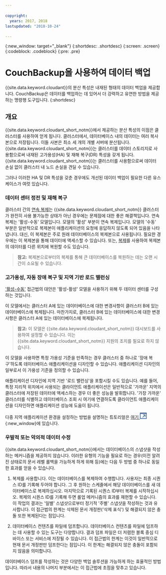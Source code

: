 ```yaml
---

copyright:
  years: 2017, 2018
lastupdated: "2018-10-24"

---
```


{:new_window: target="_blank"}
{:shortdesc: .shortdesc}
{:screen: .screen}
{:codeblock: .codeblock}
{:pre: .pre}

<!-- Acrolinx: 2017-05-02 -->

# CouchBackup을 사용하여 데이터 백업

{{site.data.keyword.cloudant}}의 분산 특성은 내재된 형태의 데이터 백업을 제공합니다.
CouchBackup은 데이터를 백업하는 데 있어서 더 강력하고 유연한 방법을 제공하는 명령행 도구입니다.
{:shortdesc}

## 개요

{{site.data.keyword.cloudant_short_notm}}에서 제공하는 분산 특성의 이점은 클러스터를 사용하여 얻게 됩니다.
클러스터에서, 데이터베이스 내의 데이터는 여러 복사본으로 저장됩니다.
이들 사본은 최소 세 개의 개별 서버에 분산됩니다.
{{site.data.keyword.cloudant_short_notm}}는 클러스터를 데이터 스토리지로 사용함으로써
내재된 고가용성(HA) 및 재해 복구(DR) 특성을 갖게 됩니다.
{{site.data.keyword.cloudant_short_notm}}는 클러스터를
사용함으로써 데이터 손실 없이 클러스터 내 노드 손실을 견딜 수 있습니다.

그러나 이러한 HA 및 DR 특성을 갖춘 경우에도 개선된 데이터 백업이 필요한 다른 유스 케이스가 여럿 있습니다.

<div id="activepassive"></div>

### 데이터 센터 정전 및 재해 복구

클러스터 간의 [연속 복제](../api/replication.html#continuous-replication)는 {{site.data.keyword.cloudant_short_notm}} 클러스터가
완전히 사용 불가능한 상태가 아닌 경우에는 문제점에 대한 좋은 해결책입니다.
연속 복제는 '활성-수동' 모델입니다.
모델의 '활성' 부분이 연속 복제입니다.
모델의 '수동' 부분은 일반적으로 복제본이 애플리케이션의 요청에 응답하지 않도록 되어 있음을 나타냅니다.
대신, 이 복제본은 주로 원래 데이터베이스의 복제본으로 사용됩니다.
필요한 경우에는 이 복제본을 통해 데이터에 액세스할 수 있습니다.
또는, [복제](../api/replication.html)를 사용하여
복제본의 데이터를 다른 위치에 복원할 수도 있습니다.

>	**참고:** 복제본으로부터의 복제를 통해 큰 데이터베이스를 복원하는 데는 오랜 시간이 소요될 수 있습니다.

### 고가용성, 자동 장애 복구 및 지역 기반 로드 밸런싱

['활성-수동'](#activepassive) 접근법의 대안은 '활성-활성' 모델을 사용하기 위해 두 데이터 센터를 구성하는 것입니다.

이 모델에서는 클러스터 A에 있는 데이터베이스에 대한 변경사항이 클러스터 B에 있는 데이터베이스에 복제됩니다.
마찬가지로, 클러스터 B에 있는 데이터베이스에 대한 변경사항은 클러스터 A에 있는 데이터베이스에 복제됩니다.

>	**참고:** 이 모델은 {{site.data.keyword.cloudant_short_notm}} 대시보드를 사용하여 설정할 수 있습니다.
이는 {{site.data.keyword.cloudant_short_notm}} 지원의 조치를 필요로 하지 않습니다.

이 모델을 사용하면 특정 가용성 기준을 만족하는 경우 클러스터 중 하나로 '장애 복구'하도록 데이터베이스 애플리케이션을 디자인할 수 있습니다.
애플리케이션 디자인의 일부로서 이 가용성 기준을 정의할 수 있습니다.

애플리케이션 디자인에 지역 기반 '로드 밸런싱'을 포함시킬 수도 있습니다.
예를 들어,
특정 지리적 위치에서 사용되는 클라이언트 애플리케이션은 일반적으로 '가까운' 지역의 클러스터에
저장된 데이터에 액세스하는 경우 더 좋은 성능을 발휘합니다.
'가장 가까운' 클러스터를 식별하고
데이터베이스 조회 시 여기에 연결하도록 클라이언트 애플리케이션을 디자인하면 애플리케이션 성능에
도움이 됩니다.

다중 지역 애플리케이션 환경을 설정하는 방법을 설명하는 튜토리얼은
[여기 ![외부 링크 아이콘](../images/launch-glyph.svg "외부 링크 아이콘")](http://www.ibm.com/developerworks/cloud/library/cl-multi-region-bluemix-apps-with-cloudant-and-dyn-trs/index.html){:new_window}에 있습니다.

### 우발적 또는 악의적 데이터 수정

{{site.data.keyword.cloudant_short_notm}}에서는 데이터베이스의 스냅샷을 작성하는 메커니즘을 제공하지 않습니다.
이러한 유형의 기능을 필요로 하는 경우(이전 알려진 상태로의 문서 레벨 롤백을 가능하게 하게 위해 등)에는 다음 두 방법 중 하나로 동일한 효과를 얻을 수 있습니다.

1.	복제를 사용합니다. 이는 데이터베이스를 복제하여 수행합니다. 사용자는 최종 시퀀스 ID를 기록해 두어야 합니다. 그 후 원하는 스케줄에서 해당 데이터베이스를 새 데이터베이스로 복제하십시오. 마지막으로 기록된 시퀀스 ID부터 복제를 시작하십시오. 복제의 시퀀스 ID를 기록해 두면 롤업 메커니즘의 효과를 재현할 수 있습니다. 이 작업의 결과는 '일별' 스냅샷으로부터 정기적 '주별' 스냅샷을 작성하는 것과 유사합니다. 이 접근법의 한계는 삭제된 문서 개정판('삭제 표식') 및 해결되지 않은 충돌 또한 복제된다는 점입니다.

2.	데이터베이스 컨텐츠를 파일에 덤프합니다. 데이터베이스 컨텐츠를 파일에 덤프하는 데 사용할 수 있는 도구는 다양합니다. 결과 덤프 파일은 더 저렴한 블록 중심 디바이스 또는 서비스에 저장될 수 있습니다. 이 접근법의 한계는 이것이 일반적으로 현재 문서 개정판만 덤프한다는 점입니다. 이 한계는 해결되지 않은 충돌이 포함되지 않음을 의미합니다.

데이터베이스 덤프를 작성하는 것은 다양한 백업 솔루션을 가능하게 하는 효율적인 방법입니다.
따라서 내용의 나머지 부분에서는 이 접근법에 초점을 맞추고 있습니다.

<!--
https://developer.ibm.com/clouddataservices/2016/03/22/simple-couchdb-and-cloudant-backup/

A useful approach is to have couchbackup's snapshots placed on the {{site.data.keyword.cloud}} Object Storage service, as described here:

https://developer.ibm.com/recipes/tutorials/object-storage-cloudant-backup/
-->
